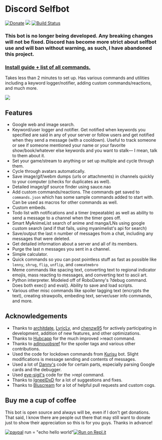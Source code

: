 # Discord Selfbot

[![Donate](https://img.shields.io/badge/Donate-PayPal-green.svg)](https://www.paypal.com/cgi-bin/webscr?cmd=_s-xclick&hosted_button_id=FFDATZ8NFFV6Y) [<img src="https://img.shields.io/github/license/appu1232/Discord-Selfbot.svg?style=flat-square">](https://github.com/appu1232/Discord-Selfbot/blob/master/LICENSE) [![Build Status](https://travis-ci.org/appu1232/Discord-Selfbot.svg?branch=master)](https://travis-ci.org/appu1232/Discord-Selfbot)

### This bot is no longer being developed. Any breaking changes will not be fixed. Discord has become more strict about selfbot use and will ban without warning, as such, I have abandoned this project.

### [**Install guide + list of all commands.**](https://github.com/appu1232/Discord-Selfbot/wiki)

Takes less than 2 minutes to set up. Has various commands and utilities including a keyword logger/notifier, adding custom commands/reactions, and much more.

![](http://i.imgur.com/3H9zpop.gif)

## Features

- Google web and image search.
- Keyword/user logger and notifier. Get notified when keywords you specified are said in any of your server or follow users and get notified when they send a message (with a cooldown). Useful to track someone or see if someone mentioned your name or your favorite show/book/whatever else keywords and you want to stalk— I mean, talk to them about it.
- Set your game/stream to anything or set up multiple and cycle through them.
- Cycle through avatars automatically.
- Save image/gif/webm dumps (urls or attachments) in channels quickly to your computer (checks for duplicates as well).
- Detailed image/gif source finder using sauce.nao
- Add custom commands/reactions. The commands get saved to ``commands.json`` which has some sample commands added to start with. Can be used as macros for other commands as well.
- Custom embeds.
- Todo list with notifications and a timer (repeatable) as well as ability to send a message to a channel when the timer goes off.
- Smart MyAnimeList search of anime and manga/LNs using google custom search (and if that fails, using myanimelist's api for search)
- Save/output the last n number of messages from a chat, including any messages that were deleted.
- Get detailed information about a server and all of its members.
- Purge the last n messages you sent in a channel.
- Simple calculator.
- Quick commands so you can post pointless stuff as fast as possible like ``lenny``, ``shrug``, ``flip``, ``unflip``, and ``comeatmebro``
- Meme commands like spacing text, converting text to regional indicator emojis, mass reacting to messages, and converting text to ascii art.
- Python interpreter. Modeled off of RoboDanny's ?debug command. Does both exec() and eval(). Ability to save and load scripts.
- Various other misc commands like spoiler tagging text (encrypts the text), creating strawpolls, embeding text, server/user info commands, and more.

## Acknowledgements

- Thanks to [architdate](https://github.com/architdate), [LyricLy](https://github.com/LyricLy), and [chenzw95](https://github.com/chenzw95) for actively participating in development, addition of new features, and other optimizations.
- Thanks to [Hubcapp](https://github.com/Hubcapp) for the much improved >react command.
- Thanks to [adjnouobsref](https://github.com/adjnouobsref) for the spoiler tags and various other contributions.
- Used the code for lockdown commands from [Kurisu](https://github.com/916253/Kurisu/blob/master/addons/lockdown.py) bot. Slight modifications is message sending and contents of messages.
- Used a lot of [Danny's](https://github.com/Rapptz) code for certain parts, especially parsing Google cards and the debugger.
- Used [eye-sigil's](https://github.com/eye-sigil) code for the >repl command.
- Thanks to [IgneelDxD](https://github.com/IgneelDxD) for a lot of suggestions and fixes.
- Thanks to [Bluscream](https://github.com/Bluscream) for a lot of helpful pull requests and custom cogs.

## Buy me a cup of coffee

This bot is open source and always will be, even if I don't get donations. That said, I know there are people out there that may still want to donate just to show their appreciation so this is for you guys. Thanks in advance!

[![paypal](https://www.paypalobjects.com/en_US/i/btn/btn_donateCC_LG.gif)](https://www.paypal.com/cgi-bin/webscr?cmd=_s-xclick&hosted_button_id=FFDATZ8NFFV6Y)
run = "echo hello world"[![Run on Repl.it](https://repl.it/badge/github/jamesdegod/Discord-Selfbot)](https://repl.it/github/jamesdegod/Discord-Selfbot)